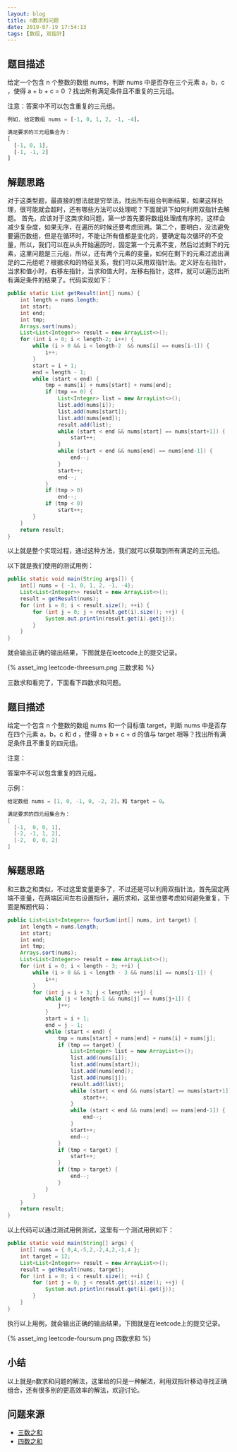 ```yaml
---
layout: blog
title: n数求和问题
date: 2019-07-19 17:54:13
tags: [数组, 双指针]
---
```


## 题目描述
给定一个包含 n 个整数的数组 nums，判断 nums 中是否存在三个元素 a，b，c ，使得 a + b + c = 0 ？找出所有满足条件且不重复的三元组。

注意：答案中不可以包含重复的三元组。
```php
例如, 给定数组 nums = [-1, 0, 1, 2, -1, -4]，

满足要求的三元组集合为：
[
  [-1, 0, 1],
  [-1, -1, 2]
]
```
## 解题思路
对于这类型题，最直接的想法就是穷举法，找出所有组合判断结果，如果这样处理，很可能就会超时，还有哪些方法可以处理呢？下面就讲下如何利用双指针去解题。
首先，应该对于这类求和问题，第一步首先要将数组处理成有序的，这样会减少复杂度，如果无序，在遍历的时候还要考虑回溯。第二个，要明白，没法避免要遍历数组，但是在循环时，不能让所有值都是变化的，要确定每次循环的不变量，所以，我们可以在从头开始遍历时，固定第一个元素不变，然后过滤剩下的元素，这里问题是三元组，所以，还有两个元素的变量，如何在剩下的元素过滤出满足的二元组呢？根据求和的特征关系，我们可以采用双指针法。定义好左右指针，当求和值小时，右移左指针，当求和值大时，左移右指针，这样，就可以遍历出所有满足条件的结果了。代码实现如下：
```java
public static List getResult(int[] nums) {
    int length = nums.length;
    int start;
    int end;
    int tmp;
    Arrays.sort(nums);
    List<List<Integer>> result = new ArrayList<>();
    for (int i = 0; i < length-2; i++) {
        while (i > 0 && i < length-2  && nums[i] == nums[i-1]) {
            i++;
        }
        start = i + 1;
        end = length - 1;
        while (start < end) {
            tmp = nums[i] + nums[start] + nums[end];
            if (tmp == 0) {
                List<Integer> list = new ArrayList<>();
                list.add(nums[i]);
                list.add(nums[start]);
                list.add(nums[end]);
                result.add(list);
                while (start < end && nums[start] == nums[start+1]) {
                    start++;
                }
                while (start < end && nums[end] == nums[end-1]) {
                    end--;
                }
                start++;
                end--;
            }
            if (tmp > 0)
                end--;
            if (tmp < 0)
                start++;
        }
    }
    return result;
}
```
以上就是整个实现过程，通过这种方法，我们就可以获取到所有满足的三元组。

以下就是我们使用的测试用例：
```java
public static void main(String args[]) {
    int[] nums = { -1, 0, 1, 2, -1, -4};
    List<List<Integer>> result = new ArrayList<>();
    result = getResult(nums);
    for (int i = 0; i < result.size(); ++i) {
        for (int j = 0; j < result.get(i).size(); ++j) {
            System.out.println(result.get(i).get(j));
        }
    }
}
```
就会输出正确的输出结果，下图就是在leetcode上的提交记录。

{% asset_img leetcode-threesum.png 三数求和 %}

三数求和看完了，下面看下四数求和问题。

## 题目描述
给定一个包含 n 个整数的数组 nums 和一个目标值 target，判断 nums 中是否存在四个元素 a，b，c 和 d ，使得 a + b + c + d 的值与 target 相等？找出所有满足条件且不重复的四元组。

注意：

答案中不可以包含重复的四元组。

示例：
```java
给定数组 nums = [1, 0, -1, 0, -2, 2]，和 target = 0。

满足要求的四元组集合为：
[
  [-1,  0, 0, 1],
  [-2, -1, 1, 2],
  [-2,  0, 0, 2]
]
```

## 解题思路
和三数之和类似，不过这里变量更多了，不过还是可以利用双指针法，首先固定两端不变量，在两端区间左右设置指针，遍历求和，这里也要考虑如何避免重复，下面是解题代码：
```java
public List<List<Integer>> fourSum(int[] nums, int target) {
    int length = nums.length;
    int start;
    int end;
    int tmp;
    Arrays.sort(nums);
    List<List<Integer>> result = new ArrayList<>();
    for (int i = 0; i < length - 3; ++i) {
        while (i > 0 && i < length - 3 && nums[i] == nums[i-1]) {
            i++;
        }
        for (int j = i + 3; j < length; ++j) {
            while (j < length-1 && nums[j] == nums[j+1]) {
                j++;
            }
            start = i + 1;
            end = j - 1;
            while (start < end) {
                tmp = nums[start] + nums[end] + nums[i] + nums[j];
                if (tmp == target) {
                    List<Integer> list = new ArrayList<>();
                    list.add(nums[i]);
                    list.add(nums[start]);
                    list.add(nums[end]);
                    list.add(nums[j]);
                    result.add(list);
                    while (start < end && nums[start] == nums[start+1]) {
                        start++;
                    }
                    while (start < end && nums[end] == nums[end-1]) {
                        end--;
                    }
                    start++;
                    end--;
                }
                if (tmp < target) {
                    start++;
                }
                if (tmp > target) {
                    end--;
                }
            }
        }
    }
    return result;
}
```

以上代码可以通过测试用例测试，这里有一个测试用例如下：
```java
public static void main(String[] args) {
    int[] nums = { 0,4,-5,2,-2,4,2,-1,4 };
    int target = 12;
    List<List<Integer>> result = new ArrayList<>();
    result = getResult(nums, target);
    for (int i = 0; i < result.size(); ++i) {
        for (int j = 0; j < result.get(i).size(); ++j) {
            System.out.println(result.get(i).get(j));
        }
    }
}
```

执行以上用例，就会输出正确的输出结果，下图就是在leetcode上的提交记录。

{% asset_img leetcode-foursum.png 四数求和 %}

## 小结
以上就是n数求和问题的解法，这里给的只是一种解法，利用双指针移动寻找正确组合，还有很多别的更高效率的解法，欢迎讨论。

## 问题来源
- [三数之和](https://leetcode-cn.com/problems/3sum)
- [四数之和](https://leetcode-cn.com/problems/4sum)







